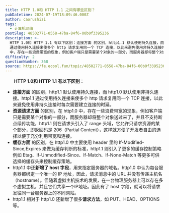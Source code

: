 ```yaml
---
title: HTTP 1.0和 HTTP 1.1 之间有哪些区别？
pubDatetime: 2024-07-19T18:09:46.000Z
author: caorushizi
tags:
  - 计算机网络
postSlug: 48502771-0558-47ba-84f6-00b0f3395236
description: >-
  HTTP 1.0和 HTTP 1.1 有以下区别：连接方面 的区别，http1.1 默认使用持久连接，而 http1.0 默认使用非持久连接。http1.1
  通过使用持久连接来使多个 http 请求复用同一个 TCP 连接，以此来避免使用非持久连接时每次需要建立连接的时延。资源请求方面 的区别，在 http1.0
  中，存在一些浪费带宽的现象，例如客户端只是需要某个对象的一部分，而服务器却将整个对象
difficulty: 2
questionNumber: 368
source: https://fe.ecool.fun/topic/48502771-0558-47ba-84f6-00b0f3395236
---
```


<p style="text-align:left;text-indent:2em;"><strong>HTTP 1.0和 HTTP 1.1 有以下区别</strong>：</p><ul><li><strong>连接方面</strong> 的区别，http1.1 默认使用持久连接，而 http1.0 默认使用非持久连接。http1.1 通过使用持久连接来使多个 http 请求复用同一个 TCP 连接，以此来避免使用非持久连接时每次需要建立连接的时延。</li><li><strong>资源请求方面</strong> 的区别，在 http1.0 中，存在一些浪费带宽的现象，例如客户端只是需要某个对象的一部分，而服务器却将整个对象送过来了，并且不支持断点续传功能，http1.1 则在请求头引入了 range 头域，它允许只请求资源的某个部分，即返回码是 206（Partial Content），这样就方便了开发者自由的选择以便于充分利用带宽和连接。</li><li><strong>缓存方面</strong> 的区别，在 http1.0 中主要使用 header 里的 If-Modified-Since,Expires 来做为缓存判断的标准，http1.1 则引入了更多的缓存控制策略例如 Etag、If-Unmodified-Since、If-Match、If-None-Match 等更多可供选择的缓存头来控制缓存策略。</li><li>http1.1 中还<strong>新增了 host 字段</strong>，用来指定服务器的域名。http1.0 中认为每台服务器都绑定一个唯一的 IP 地址，因此，请求消息中的 URL 并没有传递主机名（hostname）。但随着虚拟主机技术的发展，在一台物理服务器上可以存在多个虚拟主机，并且它们共享一个IP地址。因此有了 host 字段，就可以将请求发往同一台服务器上的不同网站。</li><li>http1.1 相对于 http1.0 还新增了很多<strong>请求方法</strong>，如 PUT、HEAD、OPTIONS 等。</li></ul><p></p>
